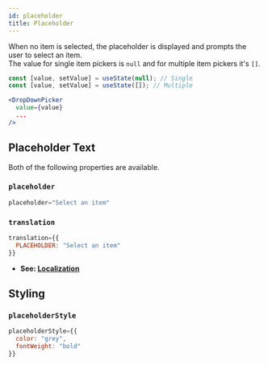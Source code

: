 ```yaml
---
id: placeholder
title: Placeholder
---
```


When no item is selected, the placeholder is displayed and prompts the user to select an item.  
The value for single item pickers is `null` and for multiple item pickers it's `[]`.

```jsx
const [value, setValue] = useState(null); // Single
const [value, setValue] = useState([]); // Multiple

<DropDownPicker
  value={value}
  ...
/>
```

## Placeholder Text
Both of the following properties are available.

### `placeholder`
```jsx
placeholder="Select an item"
```

### `translation`
```jsx
translation={{
  PLACEHOLDER: "Select an item"
}}
```
+ **See: [Localization](localization)**

## Styling
### `placeholderStyle`
```jsx
placeholderStyle={{
  color: "grey",
  fontWeight: "bold"
}}
```